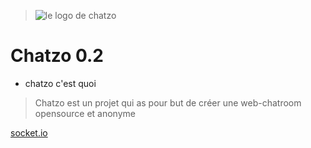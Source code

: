 >![le logo de chatzo](https://emojipedia-us.s3.dualstack.us-west-1.amazonaws.com/thumbs/120/microsoft/209/speech-balloon_1f4ac.png)
# Chatzo 0.2 

* chatzo  c'est quoi 

>Chatzo est un projet qui as pour but de créer une web-chatroom
>opensource et anonyme




[socket.io](http://socket.io/) 




